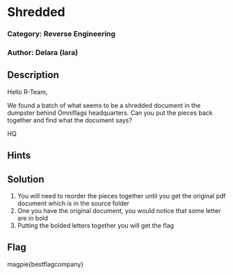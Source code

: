 # Shredded
### Category: Reverse Engineering
### Author: Delara (lara)

## Description

Hello R-Team,

We found a batch of what seems to be a shredded document in the dumpster behind Omniflags headquarters. Can you put the pieces back together and find what the document says?

HQ

## Hints

## Solution
1. You will need to reorder the pieces together until you get the original pdf document which is in the source folder
2. One you have the original document, you would notice that some letter are in bold
3. Putting the bolded letters together you will get the flag

## Flag
magpie{bestflagcompany}
